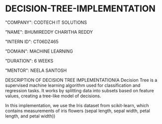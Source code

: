 # DECISION-TREE-IMPLEMENTATION

"COMPANY": CODTECH IT SOLUTIONS

"NAME": BHUMIREDDY CHARITHA REDDY

"INTERN ID": CT06DZ465

"DOMAIN": MACHINE LEARNING

"DURATION": 6 WEEKS

"MENTOR": NEELA SANTOSH

DESCRIPTION OF DECISION TREE IMPLEMENTATION(A Decision Tree is a supervised machine learning algorithm used for classification and regression tasks. It works by splitting data into subsets based on feature values, creating a tree-like model of decisions.

In this implementation, we use the Iris dataset from scikit-learn, which contains measurements of iris flowers (sepal length, sepal width, petal length, and petal width))
